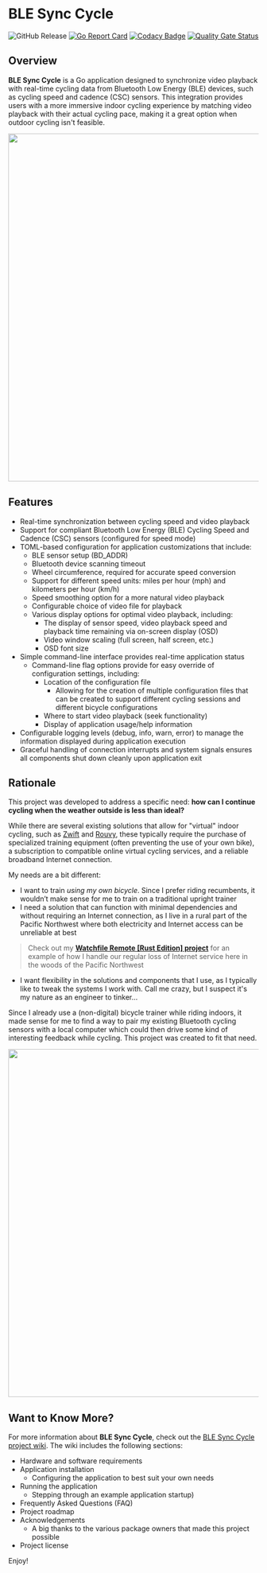 # BLE Sync Cycle

![GitHub Release](https://img.shields.io/github/v/release/richbl/go-ble-sync-cycle?include_prereleases&sort=semver&display_name=tag&color=blue) [![Go Report Card](https://goreportcard.com/badge/github.com/richbl/go-ble-sync-cycle)](https://goreportcard.com/report/github.com/richbl/go-ble-sync-cycle) [![Codacy Badge](https://app.codacy.com/project/badge/Grade/595889e53f25475da18dea64b5a60419)](https://app.codacy.com/gh/richbl/go-ble-sync-cycle/dashboard?utm_source=gh&utm_medium=referral&utm_content=&utm_campaign=Badge_grade) [![Quality Gate Status](https://sonarcloud.io/api/project_badges/measure?project=richbl_go-ble-sync-cycle&metric=alert_status)](https://sonarcloud.io/summary/new_code?id=richbl_go-ble-sync-cycle)

## Overview

**BLE Sync Cycle** is a Go application designed to synchronize video playback with real-time cycling data from Bluetooth Low Energy (BLE) devices, such as cycling speed and cadence (CSC) sensors. This integration provides users with a more immersive indoor cycling experience by matching video playback with their actual cycling pace, making it a great option when outdoor cycling isn't feasible.

<p align="center">
<picture><source media="(prefers-color-scheme: dark)" srcset="https://github.com/user-attachments/assets/a3165440-33d8-42a9-9992-8acf18375da9"><source media="(prefers-color-scheme: light)" srcset="https://github.com/user-attachments/assets/a3165440-33d8-42a9-9992-8acf18375da9"><img src="[https://github.com/user-attachments/assets/a3165440-33d8-42a9-9992-8acf18375da9](https://github.com/user-attachments/assets/a3165440-33d8-42a9-9992-8acf18375da9)" width=700></picture>
</p>

## Features

- Real-time synchronization between cycling speed and video playback
- Support for compliant Bluetooth Low Energy (BLE) Cycling Speed and Cadence (CSC) sensors (configured for speed mode)
- TOML-based configuration for application customizations that include:
    - BLE sensor setup (BD_ADDR)
    - Bluetooth device scanning timeout
    - Wheel circumference, required for accurate speed conversion
    - Support for different speed units: miles per hour (mph) and kilometers per hour (km/h)
    - Speed smoothing option for a more natural video playback
    - Configurable choice of video file for playback
    - Various display options for optimal video playback, including:
        - The display of sensor speed, video playback speed and playback time remaining via on-screen display (OSD)
        - Video window scaling (full screen, half screen, etc.)
        - OSD font size
- Simple command-line interface provides real-time application status
    - Command-line flag options provide for easy override of configuration settings, including:
        - Location of the configuration file
            - Allowing for the creation of multiple configuration files that can be created to support different cycling sessions and different bicycle configurations
        - Where to start video playback (seek functionality)
        - Display of application usage/help information
- Configurable logging levels (debug, info, warn, error) to manage the information displayed during application execution
- Graceful handling of connection interrupts and system signals ensures all components shut down cleanly upon application exit

## Rationale

This project was developed to address a specific need: **how can I continue cycling when the weather outside is less than ideal?**

While there are several existing solutions that allow for "virtual" indoor cycling, such as [Zwift](https://www.zwift.com/) and [Rouvy](https://rouvy.com/), these typically require the purchase of specialized training equipment (often preventing the use of your own bike), a subscription to compatible online virtual cycling services, and a reliable broadband Internet connection.

My needs are a bit different:

- I want to train _using my own bicycle_. Since I prefer riding recumbents, it wouldn’t make sense for me to train on a traditional upright trainer
- I need a solution that can function with minimal dependencies and without requiring an Internet connection, as I live in a rural part of the Pacific Northwest where both electricity and Internet access can be unreliable at best

> Check out my [**Watchfile Remote [Rust Edition] project**](https://github.com/richbl/rust-watchfile-remote) for an example of how I handle our regular loss of Internet service here in the woods of the Pacific Northwest

- I want flexibility in the solutions and components that I use, as I typically like to tweak the systems I work with. Call me crazy, but I suspect it's my nature as an engineer to tinker...

Since I already use a (non-digital) bicycle trainer while riding indoors, it made sense for me to find a way to pair my existing Bluetooth cycling sensors with a local computer which could then drive some kind of interesting feedback while cycling. This project was created to fit that need.

<p align="center">
<picture><source media="(prefers-color-scheme: dark)" srcset="https://github.com/user-attachments/assets/b33d68ac-0e4e-42b0-8d08-d4d5dac0cde6"><source media="(prefers-color-scheme: light)" srcset="https://github.com/user-attachments/assets/b33d68ac-0e4e-42b0-8d08-d4d5dac0cde6"><img src="[[https://github.com/user-attachments/assets/a3165440-33d8-42a9-9992-8acf18375da9](https://github.com/user-attachments/assets/b33d68ac-0e4e-42b0-8d08-d4d5dac0cde6)]([https://github.com/user-attachments/assets/a3165440-33d8-42a9-9992-8acf18375da9](https://github.com/user-attachments/assets/b33d68ac-0e4e-42b0-8d08-d4d5dac0cde6))" width=700></picture>
</p>

## Want to Know More?

For more information about **BLE Sync Cycle**, check out the [BLE Sync Cycle project wiki](https://github.com/richbl/go-ble-sync-cycle/wiki). The wiki includes the following sections:

- Hardware and software requirements
- Application installation
    - Configuring the application to best suit your own needs
- Running the application
    - Stepping through an example application startup)
- Frequently Asked Questions (FAQ)
- Project roadmap
- Acknowledgements
    - A big thanks to the various package owners that made this project possible
- Project license

Enjoy!